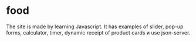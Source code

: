 # food
The site is made by learning Javascript. It has examples of slider, pop-up forms, calculator, timer, dynamic receipt of product cards и use json-server.
